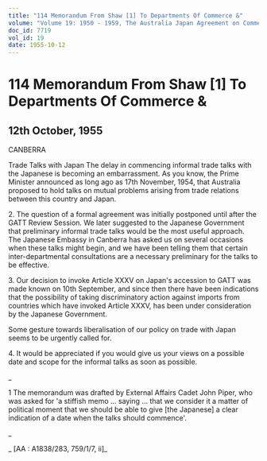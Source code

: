 ```yaml
---
title: "114 Memorandum From Shaw [1] To Departments Of Commerce &"
volume: "Volume 19: 1950 - 1959, The Australia Japan Agreement on Commerce"
doc_id: 7719
vol_id: 19
date: 1955-10-12
---
```


# 114 Memorandum From Shaw [1] To Departments Of Commerce &

## 12th October, 1955

CANBERRA

Trade Talks with Japan The delay in commencing informal trade talks with the Japanese is becoming an embarrassment. As you know, the Prime Minister announced as long ago as 17th November, 1954, that Australia proposed to hold talks on mutual problems arising from trade relations between this country and Japan.

2\. The question of a formal agreement was initially postponed until after the GATT Review Session. We later suggested to the Japanese Government that preliminary informal trade talks would be the most useful approach. The Japanese Embassy in Canberra has asked us on several occasions when these talks might begin, and we have been telling them that certain inter-departmental consultations are a necessary preliminary for the talks to be effective.

3\. Our decision to invoke Article XXXV on Japan's accession to GATT was made known on 10th September, and since then there have been indications that the possibility of taking discriminatory action against imports from countries which have invoked Article XXXV, has been under consideration by the Japanese Government.

Some gesture towards liberalisation of our policy on trade with Japan seems to be urgently called for.

4\. It would be appreciated if you would give us your views on a possible date and scope for the informal talks as soon as possible.

_

1 The memorandum was drafted by External Affairs Cadet John Piper, who was asked for 'a stiffish memo ... saying ... that we consider it a matter of political moment that we should be able to give [the Japanese] a clear indication of a date when the talks should commence'.

_

_ [AA : A1838/283, 759/1/7, ii]_
